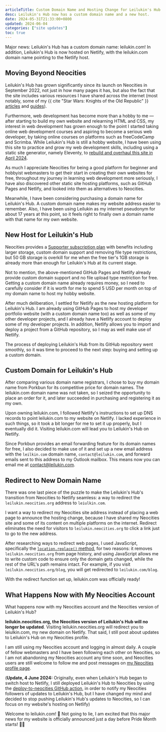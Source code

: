 ```yaml
---
articleTitle: Custom Domain Name and Hosting Change for Leilukin's Hub
desc: Leilukin's Hub now has a custom domain name and a new host.
date: 2024-05-31T21:33:00+0800
updated: 2024-06-04
categories: ["site updates"]
toc: true
---
```


Major news: Leilukin's Hub has a custom domain name: leilukin.com! In addition, Leilukin's Hub is now  hosted on Netlify, with the leilukin.com domain name pointing to the Netlify host.

## Moving Beyond Neocities

Leilukin's Hub has grown significantly since its launch on Neocities in September 2022, not just in how many pages it has, but also the fact that the site includes various resources I have shared across the internet (most notably, some of my {{ cite "Star Wars: Knights of the Old Republic" }} [articles](/shrines/starwarskotor/articles) and [guides](/shrines/starwarskotor/guides)).

Furthermore, web development has become more than a hobby to me — after starting to build my own website and relearning HTML and CSS, my interest in web development has grown enough to the point I started taking online web development courses and aspiring to become a serious web developer, by taking online courses on platforms such as freeCodeCamp and Scrimba. While Leilukin's Hub is still a hobby website, I have been using this site to practice and grow my web development skills, including using a static site generator, namely Eleventy, to [rebuild and overhaul this site in April 2024](/blog/posts/2024-04-21-april-2024-leilukins-hub-overhaul-with-eleventy).

As much I appreciate Neocities for being a good platform for beginner and hobbyist webmasters to get their start in creating their own websites for free, throughout my journey in learning web development more seriously, I have also discovered other static site hosting platforms, such as GitHub Pages and Netlify, and looked into them as alternatives to Neocities.

Meanwhile, I have been considering purchasing a domain name for Leilukin's Hub. A custom domain name makes my website address easier to remember. Also, I have been using Leilukin as my internet pseudonym for about 17 years at this point, so it feels right to finally own a domain name with that name for my own website.

## New Host for Leilukin's Hub

Neocities provides a [Supporter subscription plan](https://neocities.org/supporter) with benefits including larger storage, custom domain support and removing file type restrictions, but 50 GB storage is overkill for me when the free tier's 1GB storage is already more than enough for Leilukin's Hub at its current stage.

Not to mention, the above-mentioned GitHub Pages and Netlify already provide custom domain support and no file upload type restriction for free. Getting a custom domain name already requires money, so I need to carefully consider if it is worth for me to spend 5 USD per month on top of my domain name to host my hobby website.

After much deliberation, I settled for Netlify as the new hosting platform for Leilukin's Hub. I am already using GitHub Pages to host my developer portfolio website (with a custom domain name too) as well as some of my other developer projects, and I already have a Netlify account to deploy some of my developer projects. In addition, Netlify allows you to import and deploy a project from a GitHub repository, so I may as well make use of Netlify.

The process of deploying Leilukin's Hub from its GitHub repository went smoothly, so it was time to proceed to the next step: buying and setting up a custom domain.

## Custom Domain for Leilukin's Hub

After comparing various domain name registrars, I chose to buy my domain name from Porkbun for its competitive price for domain names. The leilukin.com domain name was not taken, so I seized the opportunity to place an order for it, and later succeeded in purchasing and registering it as my own.

Upon owning leilukin.com, I followed Netlify's instructions to set up DNS records to point leilukin.com to my website on Netlify. I lacked experience in such things, so it took a bit longer for me to set it up properly, but I eventually did it. Visiting leilukin.com will lead you to Leilukin's Hub on Netlify.

Since Porkbun provides an email forwarding feature for its domain names for free, I also decided to make use of it and set up a new email address with the `leilkin.com` domain name, `contact@leilukin.com`, and forward emails sent to this address to my Outlook mailbox. This means now you can email me at contact@leilukin.com.

## Redirect to New Domain Name

There was one last piece of the puzzle to make the Leilukin's Hub's transition from Neocities to Netlify seamless: a way to redirect the `leilukin.neocities.org` address to `leiulkin.com`.

I want a way to redirect my Neocities site address instead of placing a web page to announce the hosting change, because I have shared my Neocities site and some of its content on multiple platforms on the internet. Redirect eliminates the need for visitors to `leilukin.neocities.org` to click a link just to go to the new address.

After researching ways to redirect web pages, I used JavaScript, specifically the [`location.replace()` method](https://www.w3schools.com/jsref/met_loc_replace.asp), for two reasons: it removes `leilukin.neocities.org` from page history, and using JavaScript allows me to write custom code to ensure only the domain gets changed, while the rest of the URL's path remains intact. For example, if you visit `leilukin.neocities.org/blog`, you will get redirected to `leilukin.com/blog`.

With the redirect function set up, leilukin.com was officially ready!

## What Happens Now with My Neocities Account

What happens now with my Neocities account and the Neocities version of Leilukin's Hub?

**leilukin.neocities.org, the Neocities version of Leilukin's Hub will no longer be updated**. Visiting leilukin.neocities.org will redirect you to leiulkin.com, my new domain on Netlify. That said, I still post about updates to Leilukin's Hub on my Neocities profile.

I am still using my Neocities account and logging in almost daily. A couple of fellow webmasters and I have been following each other on Neocities, so I am not abandoning my Neocities account any time soon, and Neocities users are still welcome to follow me and post messages on [my Neocities profile page](https://neocities.org/site/leilukin).

(**Update, 4 June 2024:** Originally, even when Leilukin's Hub began to switch host to Netlify, I still deployed Leilukin's Hub to Neocities by using the [deploy-to-neocities GitHub action](https://github.com/bcomnes/deploy-to-neocities), in order to notify my Neocities followers of updates to Leilukin's Hub, but I have changed my mind and decided to stop pushing Leilukin's Hub's updates to Neocities, so I can focus on my website's hosting on Netlify)

Welcome to leilukin.com! 🥳 Not going to lie, I am excited that this major news for my website is officially announced just a day before Pride Month starts! 🏳️‍🌈

